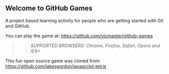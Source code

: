 ## Welcome to GitHub Games

A project based learning activity for people who are getting started with Git and GitHub.

You can play the game at: https://github.com/vicmaster/github-games

>> _*SUPPORTED BROWSERS*: Chrome, Firefox, Safari, Opera and IE9+_

This fun open source game was cloned from: https://github.com/jakesgordon/javascript-tetris
